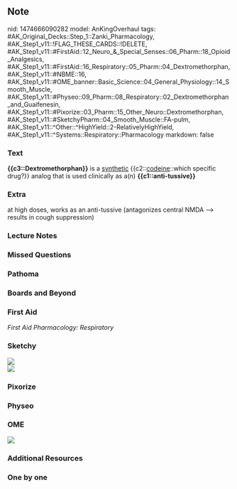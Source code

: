 ## Note
nid: 1474666090282
model: AnKingOverhaul
tags: #AK_Original_Decks::Step_1::Zanki_Pharmacology, #AK_Step1_v11::!FLAG_THESE_CARDS::!DELETE, #AK_Step1_v11::#FirstAid::12_Neuro_&_Special_Senses::06_Pharm::18_Opioid_Analgesics, #AK_Step1_v11::#FirstAid::16_Respiratory::05_Pharm::04_Dextromethorphan, #AK_Step1_v11::#NBME::16, #AK_Step1_v11::#OME_banner::Basic_Science::04_General_Physiology::14_Smooth_Muscle, #AK_Step1_v11::#Physeo::09_Pharm::08_Respiratory::02_Dextromethorphan_and_Guaifenesin, #AK_Step1_v11::#Pixorize::03_Pharm::15_Other_Neuro::Dextromethorphan, #AK_Step1_v11::#SketchyPharm::04_Smooth_Muscle::FA-pulm, #AK_Step1_v11::^Other::^HighYield::2-RelativelyHighYield, #AK_Step1_v11::^Systems::Respiratory::Pharmacology
markdown: false

### Text
<div>
  <b>{{c3::Dextromethorphan}}</b> is a <u>synthetic</u>
  {{c2::<u>codeine</u>::which specific drug?}} analog that is used
  clinically as a(n) <b>{{c1::anti-tussive}}</b>
</div>

### Extra
at high doses, works as an anti-tussive (antagonizes central NMDA --> results in cough suppression)

### Lecture Notes


### Missed Questions


### Pathoma


### Boards and Beyond


### First Aid
<div>
  <i>First Aid Pharmacology: Respiratory</i>
</div>

### Sketchy
<img src="paste-415731359416795.jpg">
<div><img src="paste-415761424187869.jpg"></div>

### Pixorize


### Physeo


### OME
<div class="ome-widget">
  <a href=
  "https://onlinemeded.org/spa/general-physiology/smooth-muscle/acquire?ref=anki">
  <img src="_OME_AnkiFlashcards_Lesson_5.png"></a>
</div>

### Additional Resources


### One by one

